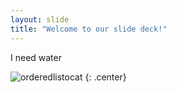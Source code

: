 ```yaml
---
layout: slide
title: "Welcome to our slide deck!"
---
```


I need water

![orderedlistocat](https://octodex.github.com/images/orderedlistocat.png)
{: .center}
